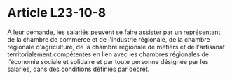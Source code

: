 # Article L23-10-8

<p>A leur demande, les salariés peuvent se faire assister par un représentant de la chambre de commerce et de l'industrie régionale, de la chambre régionale d'agriculture, de la chambre régionale de métiers et de l'artisanat territorialement compétentes en lien avec les chambres régionales de l'économie sociale et solidaire et par toute personne désignée par les salariés, dans des conditions définies par décret.</p>